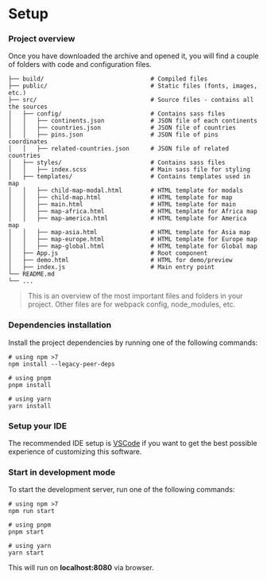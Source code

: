 # Setup

### Project overview

Once you have downloaded the archive and opened it, you will find a couple of folders with code and configuration files.

    ├── build/                              # Compiled files
    ├── public/                             # Static files (fonts, images, etc.)
    ├── src/                                # Source files - contains all the sources
    │   ├── config/                         # Contains sass files
    │   │   ├── continents.json             # JSON file of each continents
    │   │   ├── countries.json              # JSON file of countries
    │   │   ├── pins.json                   # JSON file of pins coordinates
    │   │   ├── related-countries.json      # JSON file of related countries
    │   ├── styles/                         # Contains sass files
    │   │   ├── index.scss                  # Main sass file for styling
    │   ├── templates/                      # Contains templates used in map
    │   │   ├── child-map-modal.html        # HTML template for modals
    │   │   ├── child-map.html              # HTML template for map
    │   │   ├── main.html                   # HTML template for main
    │   │   ├── map-africa.html             # HTML template for Africa map
    │   │   ├── map-america.html            # HTML template for America map
    │   │   ├── map-asia.html               # HTML template for Asia map
    │   │   ├── map-europe.html             # HTML template for Europe map
    │   │   ├── map-global.html             # HTML template for Global map
    │   ├── App.js                          # Root component
    │   ├── demo.html                       # HTML for demo/preview
    │   ├── index.js                        # Main entry point
    └── README.md
    └── ...

> This is an overview of the most important files and folders in your project. Other files are for webpack config, node_modules, etc.

### Dependencies installation

Install the project dependencies by running one of the following commands:

```
# using npm >7
npm install --legacy-peer-deps

# using pnpm
pnpm install

# using yarn
yarn install
```

### Setup your IDE

The recommended IDE setup is [VSCode](https://code.visualstudio.com/) if you want to get the best possible experience of customizing this software.

### Start in development mode

To start the development server, run one of the following commands:

```
# using npm >7
npm run start

# using pnpm
pnpm start

# using yarn
yarn start
```

This will run on **localhost:8080** via browser.